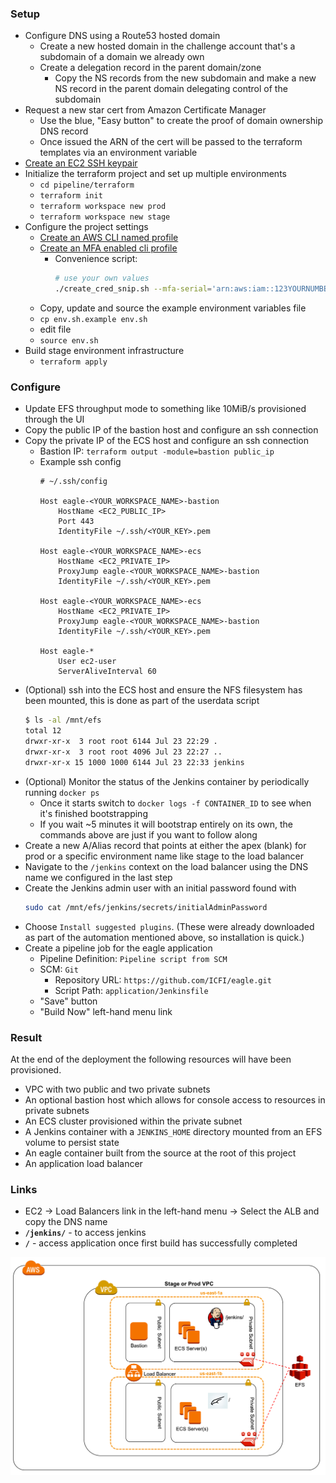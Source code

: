 
### Setup

* Configure DNS using a Route53 hosted domain
  * Create a new hosted domain in the challenge account that's a subdomain of a domain we already own
  * Create a delegation record in the parent domain/zone
    * Copy the NS records from the new subdomain and make a new NS record in the parent domain delegating control of the subdomain
* Request a new star cert from Amazon Certificate Manager
  * Use the blue, "Easy button" to create the proof of domain ownership DNS record
  * Once issued the ARN of the cert will be passed to the terraform templates via an environment variable
* [Create an EC2 SSH keypair](https://docs.aws.amazon.com/AWSEC2/latest/UserGuide/ec2-key-pairs.html)
* Initialize the terraform project and set up multiple environments
  * `cd pipeline/terraform`
  * `terraform init`
  * `terraform workspace new prod`
  * `terraform workspace new stage`
* Configure the project settings
  * [Create an AWS CLI named profile](https://docs.aws.amazon.com/cli/latest/userguide/cli-multiple-profiles.html)
  * [Create an MFA enabled cli profile](https://aws.amazon.com/premiumsupport/knowledge-center/authenticate-mfa-cli/)
    * Convenience script:
      ```sh
      # use your own values
      ./create_cred_snip.sh --mfa-serial='arn:aws:iam::123YOURNUMBER456:mfa/Your.Name' --profile=profile_name_from_previous_step --token-code=token_code_from_authenticator
      ```
  * Copy, update and source the example environment variables file
  * `cp env.sh.example env.sh`
  * edit file
  * `source env.sh`
* Build stage environment infrastructure
  * `terraform apply`

### Configure

* Update EFS throughput mode to something like 10MiB/s provisioned through the UI
* Copy the public IP of the bastion host and configure an ssh connection
* Copy the private IP of the ECS host and configure an ssh connection
  * Bastion IP: `terraform output -module=bastion public_ip`
  * Example ssh config
    ```
    # ~/.ssh/config
    
    Host eagle-<YOUR_WORKSPACE_NAME>-bastion
        HostName <EC2_PUBLIC_IP>
        Port 443
        IdentityFile ~/.ssh/<YOUR_KEY>.pem
    
    Host eagle-<YOUR_WORKSPACE_NAME>-ecs
        HostName <EC2_PRIVATE_IP>
        ProxyJump eagle-<YOUR_WORKSPACE_NAME>-bastion
        IdentityFile ~/.ssh/<YOUR_KEY>.pem
    
    Host eagle-<YOUR_WORKSPACE_NAME>-ecs
        HostName <EC2_PRIVATE_IP>
        ProxyJump eagle-<YOUR_WORKSPACE_NAME>-bastion
        IdentityFile ~/.ssh/<YOUR_KEY>.pem
    
    Host eagle-*
        User ec2-user
        ServerAliveInterval 60
    ```
* (Optional) ssh into the ECS host and ensure the NFS filesystem has been mounted, this is done as part of the userdata script
  ```sh
  $ ls -al /mnt/efs
  total 12
  drwxr-xr-x  3 root root 6144 Jul 23 22:29 .
  drwxr-xr-x  3 root root 4096 Jul 23 22:27 ..
  drwxr-xr-x 15 1000 1000 6144 Jul 23 22:33 jenkins
  ```
* (Optional) Monitor the status of the Jenkins container by periodically running `docker ps`
  * Once it starts switch to `docker logs -f CONTAINER_ID` to see when it's finished bootstrapping
  * If you wait ~5 minutes it will bootstrap entirely on its own, the commands above are just if you want to follow along
* Create a new A/Alias record that points at either the apex (blank) for prod or a specific environment name like stage to the load balancer
* Navigate to the `/jenkins` context on the load balancer using the DNS name we configured in the last step
* Create the Jenkins admin user with an initial password found with
  ```sh
  sudo cat /mnt/efs/jenkins/secrets/initialAdminPassword
  ```
* Choose `Install suggested plugins`. (These were already downloaded as part of the automation mentioned above, so installation is quick.)
* Create a pipeline job for the eagle application
  * Pipeline Definition: `Pipeline script from SCM`
  * SCM: `Git`
    * Repository URL: `https://github.com/ICFI/eagle.git`
    * Script Path: `application/Jenkinsfile`
  * "Save" button
  * "Build Now" left-hand menu link
  
### Result

At the end of the deployment the following resources will have been provisioned.

* VPC with two public and two private subnets
* An optional bastion host which allows for console access to resources in private subnets
* An ECS cluster provisioned within the private subnet
* A Jenkins container with a `JENKINS_HOME` directory mounted from an EFS volume to persist state
* An eagle container built from the source at the root of this project
* An application load balancer

### Links
* EC2 -> Load Balancers link in the left-hand menu -> Select the ALB and copy the DNS name
* **`/jenkins/`** - to access jenkins
* **`/`** - access application once first build has successfully completed

![architecture](diagrams/architecture.png)
